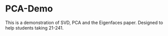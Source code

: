 # PCA-Demo

This is a demonstration of SVD, PCA and the Eigenfaces paper. Designed to help students taking 21-241.
